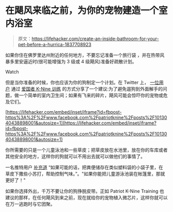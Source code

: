 # 在飓风来临之前，为你的宠物建造一个室内浴室

> 原文：<https://lifehacker.com/create-an-inside-bathroom-for-your-pet-before-a-hurrica-1837708923>

如果你住在佛罗里达州附近的任何地方，不要忘记准备一个旅行袋 ，并在热带风暴多里安逼近时(很可能增强为 3 级或 4 级飓风)准备好疏散计划。

Watch

但是当你准备的时候，你也应该为你的狗制定一个计划。在 Twitter 上， [一位用户](https://twitter.com/travisakers/status/1167050261535309824) 通过 [爱国者 K-Nine 训练](https://www.facebook.com/patriotknine/posts/getting-your-dogs-to-potty-during-a-hurricane-and-other-inclement-weather-tips-y/1013040438898001/) 的方式分享了一个建议:为了避免遛狗到外面解手的问题，做一个简单的室内卫生间；如果有飞来的碎片，飓风可能会惊吓你的宠物或危及它们。

 [https://lifehacker.com/embed/inset/iframe?id=fbpost-https%3A%2F%2Fwww.facebook.com%2Fpatriotknine%2Fposts%2F1013040438898001&autosize=1](https://lifehacker.com/embed/inset/iframe?id=fbpost-https%3A%2F%2Fwww.facebook.com%2Fpatriotknine%2Fposts%2F1013040438898001&autosize=1) 

你所需要的只是一个儿童泳池和一些草皮；把草皮放在水池里，放在你的车库或者其他安全的地方，这样你的狗就可以不用出去就可以做他们的事情了。

一名推特用户 [补充道](https://twitter.com/TheSWPrincess) “如果可能的话，把粪便储存在类似塑料袋的小袋子里，在草皮下撒些小苏打，帮助控制气味。”。"如果你能把儿童游泳池装在帐篷里，那就更好了！"

如果你选择外出，千万不要让你的狗挣脱皮带。正如 Patriot K-Nine Training 也建议的那样，在任何飓风到来之前，现在就给你的宠物植入微芯片，这样你就可以在万一逃跑时与它团聚。